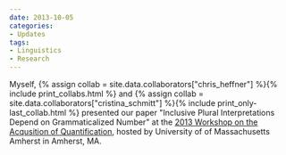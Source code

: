 ```yaml
---
date: 2013-10-05
categories:
- Updates
tags:
- Linguistics
- Research
---
```


<p>
Myself, 
{% assign collab = site.data.collaborators["chris_heffner"] %}{% include print_collabs.html %} 
and {% assign collab = site.data.collaborators["cristina_schmitt"] %}{% include print_only-last_collab.html %} 
presented our paper "Inclusive Plural Interpretations Depend on Grammaticalized Number" at the <a href="http://blogs.umass.edu/moiry/2013/09/04/schedule/">2013 Workshop on the Acqusition of Quantification</a>, hosted by University of of Massachusetts Amherst in Amherst, MA.
</p>

